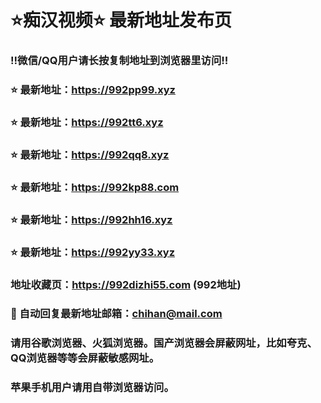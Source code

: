 # ⭐️痴汉视频⭐️ 最新地址发布页

### ‼️微信/QQ用户请长按复制地址到浏览器里访问‼️

### ⭐️ 最新地址：https://992pp99.xyz

### ⭐️ 最新地址：https://992tt6.xyz

### ⭐️ 最新地址：https://992qq8.xyz

### ⭐️ 最新地址：https://992kp88.com

### ⭐️ 最新地址：https://992hh16.xyz

### ⭐️ 最新地址：https://992yy33.xyz



### 地址收藏页：https://992dizhi55.com (992地址)
### 📧 自动回复最新地址邮箱：chihan@mail.com
### 请用谷歌浏览器、火狐浏览器。国产浏览器会屏蔽网址，比如夸克、QQ浏览器等等会屏蔽敏感网址。
### 苹果手机用户请用自带浏览器访问。
